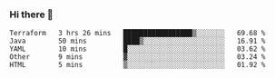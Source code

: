 ### Hi there 👋


<!--START_SECTION:waka-->
```text
Terraform   3 hrs 26 mins   █████████████████▒░░░░░░░   69.68 % 
Java        50 mins         ████▒░░░░░░░░░░░░░░░░░░░░   16.91 % 
YAML        10 mins         █░░░░░░░░░░░░░░░░░░░░░░░░   03.62 % 
Other       9 mins          ▓░░░░░░░░░░░░░░░░░░░░░░░░   03.24 % 
HTML        5 mins          ▒░░░░░░░░░░░░░░░░░░░░░░░░   01.92 % 
```
<!--END_SECTION:waka-->

<!--
**ssrahul96/ssrahul96** is a ✨ _special_ ✨ repository because its `README.md` (this file) appears on your GitHub profile.

Here are some ideas to get you started:

- 🔭 I’m currently working on ...
- 🌱 I’m currently learning ...
- 👯 I’m looking to collaborate on ...
- 🤔 I’m looking for help with ...
- 💬 Ask me about ...
- 📫 How to reach me: ...
- 😄 Pronouns: ...
- ⚡ Fun fact: ...
-->
